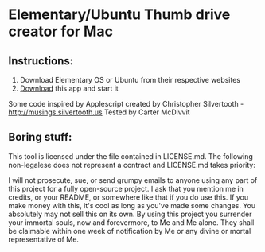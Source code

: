 # Elementary/Ubuntu Thumb drive creator for Mac

## Instructions:
1. Download Elementary OS or Ubuntu from their respective websites
2. [Download](http://cl.ly/3e1q262Q2M1r/download/Make%20Elementary%20Thumb%20Drive.app.zip) this app and start it





Some code inspired by Applescript created by Christopher Silvertooth - http://musings.silvertooth.us
Tested by Carter McDivvit

## Boring stuff:
This tool is licensed under the file contained in LICENSE.md. The following non-legalese does not represent a contract and LICENSE.md takes priority:

I will not prosecute, sue, or send grumpy emails to anyone using any part of this project for a fully open-source project.
I ask that you mention me in credits, or your README, or somewhere like that if you do use this.
If you make money with this, it's cool as long as you've made some changes. You absolutely may not sell this on its own.
By using this project you surrender your immortal souls, now and forevermore, to Me and Me alone. They shall be claimable within one week of notification by Me or any divine or mortal representative of Me.
